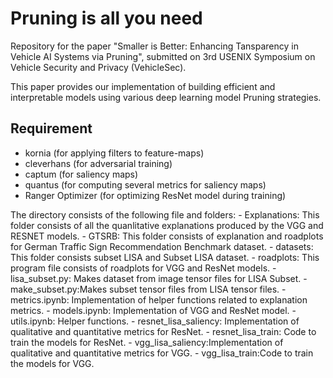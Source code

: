 # Pruning is all you need

Repository for the paper "Smaller is Better: Enhancing Tansparency in Vehicle AI Systems via Pruning", submitted on 3rd USENIX Symposium on Vehicle Security and Privacy (VehicleSec).

This paper provides our implementation of building efficient and interpretable models using various deep learning model Pruning strategies.

## Requirement
- kornia (for applying filters to feature-maps)
- cleverhans (for adversarial training)
- captum (for saliency maps)
- quantus (for computing several metrics for saliency maps)
- Ranger Optimizer (for optimizing ResNet model during training)

The directory consists of the following file and folders:
    - Explanations: This folder consists of all the quanlitative explanations produced by the VGG and RESNET models.
    - GTSRB: This folder consists of explanation and roadplots for German Traffic Sign Recommendation Benchmark dataset.
    - datasets: This folder consists subset LISA and Subset LISA dataset.
    - roadplots: This program file consists of roadplots for VGG and ResNet models.
    - lisa_subset.py: Makes dataset from image tensor files for LISA Subset.
    - make_subset.py:Makes subset tensor files from LISA tensor files.
    - metrics.ipynb: Implementation of helper functions related to explanation metrics.
    - models.ipynb: Implementation of VGG and ResNet model.
    - utils.ipynb: Helper functions.
    - resnet_lisa_saliency: Implementation of qualitative and quantitative metrics for ResNet.
    - resnet_lisa_train: Code to train the models for ResNet.
    - vgg_lisa_saliency:Implementation of qualitative and quantitative metrics for VGG.
    - vgg_lisa_train:Code to train the models for VGG.
    
    
    
